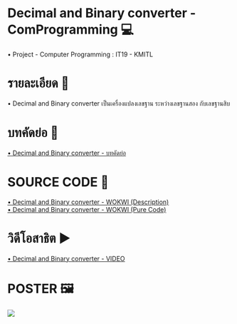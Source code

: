 # Decimal and Binary converter - ComProgramming 💻
  <p>• Project - Computer Programming : IT19 - KMITL </p>
  
# รายละเอียด 📝
  <p>• Decimal and Binary converter เป็นเครื่องแปลงเลขฐาน ระหว่างเลขฐานสอง กับเลขฐานสิบ</p>
  
# บทคัดย่อ 📃
<a href="https://docs.google.com/document/d/1psi_g5IumTZkaemy0grW-TBoPLYO9P1CcTVDU8vy8ls/edit" target="_blank">
    • Decimal and Binary converter - บทคัดย่อ
</a>

# SOURCE CODE 📌 

<a href="https://wokwi.com/projects/330524604998091346" target="_blank">
   • Decimal and Binary converter - WOKWI (Description)
</a>
 
<br>

<a href="https://wokwi.com/projects/331467577799737939" target="_blank">
    • Decimal and Binary converter - WOKWI (Pure Code)
</a>
  
# วิดีโอสาธิต ▶
<a href="https://www.youtube.com/watch?v=9GtXYio5GWA" target="_blank">
    • Decimal and Binary converter - VIDEO
</a>

# POSTER 🖼
<img src="https://cdn.discordapp.com/attachments/962560411222306816/974705258729177148/Poster-final.jpg">
